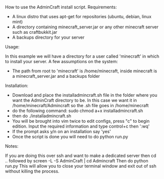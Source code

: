 How to use the AdminCraft install script.
Requirements: 
- A linux distro that uses apt-get for repositories (ubuntu, debian, linux mint)
- A directory containing minecraft_server.jar or any other minecraft server such as craftbukkit.jar  
- A backups directory for your server
 
Usage:

In this example we will have a directory for a user called 'minecraft' in which to install your server. 
A few assumptions on the system:
- The path from root to 'minecraft' is /home/minecraft, inside minecraft is a minecraft_server.jar and a backups folder

Installation:

- Download and place the installadmincraft.sh file in the folder where you want the AdminCraft directory to be. In this case we want it in /home/minecraft/Admincraft so the .sh file goes in /home/minecraft
- do the following command: sudo chmod a+x installadmincraft.sh
- then do ./installadmincraft.sh
- You will be brought into vim twice to edit configs, press "c" to begin edition. Input the required information and type control+c then ':wq'
- If the prompt asks y/n on an installation say 'yes'
- Once the script is done you will need to do python run.py

Notes:

If you are doing this over ssh and want to make a dedicated server then cd .. followed by screen -L -S AdminCraft | cd Admincraft
Then do python run.py 
This will allow you to close your terminal window and exit out of ssh without killing the process.